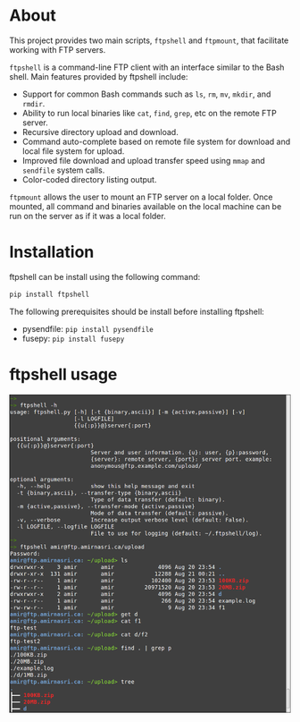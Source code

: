 # About
This project provides two main scripts, `ftpshell` and `ftpmount`, that facilitate working with FTP servers. 

`ftpshell` is a command-line FTP client with an interface similar to the Bash shell. Main features provided by ftpshell
include:
* Support for common Bash commands such as `ls`, `rm`, `mv`, `mkdir`, and `rmdir`.
* Ability to run local binaries like `cat`, `find`, `grep`, etc on the remote FTP server.
* Recursive directory upload and download.
* Command auto-complete based on remote file system for download and local file system for upload.
* Improved file download and upload transfer speed using `mmap` and `sendfile` system calls.
* Color-coded directory listing output. 

`ftpmount` allows the user to mount an FTP server on a local folder. Once mounted, all command and binaries available on the local machine can be run on the server as if it was a local folder.

# Installation
ftpshell can be install using the following command:

```bash
pip install ftpshell
```

The following prerequisites should be install before installing ftpshell:
* pysendfile: `pip install pysendfile`
* fusepy: `pip install fusepy`

# ftpshell usage

![Alt text](/Screenshot_ftpshell4.png "ftpshell screenshot")
